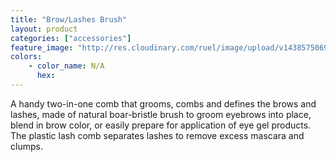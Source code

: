 ```yaml
---
title: "Brow/Lashes Brush"
layout: product
categories: ["accessories"]
feature_image: "http://res.cloudinary.com/ruel/image/upload/v1438575069/fs/browLashesBrush.jpg"
colors:
    - color_name: N/A
      hex: 
---
```

A handy two-in-one comb that grooms, combs and defines the brows and lashes, made of natural boar-bristle brush to groom eyebrows into place, blend in brow color, or easily prepare for application of eye gel products.  The plastic lash comb separates lashes to remove excess mascara and clumps.
